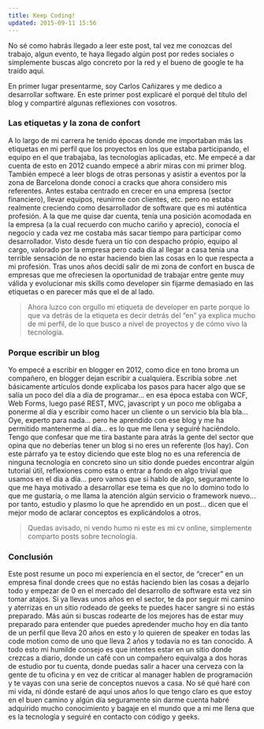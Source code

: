 ```yaml
---
title: Keep Coding!
updated: 2015-09-11 15:56
---
```


No sé como habrás llegado a leer este post, tal vez me conozcas del trabajo, algun evento, te haya llegado algún post por redes sociales o simplemente buscas algo concreto por la red y el bueno de google te ha traído aquí. 

En primer lugar presentarme, soy Carlos Cañizares y me dedico a desarrollar software. En este primer post explicaré el porqué del título del blog y compartiré algunas reflexiones con vosotros. 

### Las etiquetas y la zona de confort
A lo largo de mi carrera he tenido épocas donde me importaban más las etiquetas en mi perfil que los proyectos en los que estaba participando, el equipo en el que trabajaba, las tecnologías aplicadas, etc. Me empecé a dar cuenta de esto en 2012 cuando empecé a abrir miras con mi primer blog. También empecé a leer blogs de otras personas y asistir a eventos por la zona de Barcelona donde conocí a cracks que ahora considero mis referentes. Antes estaba centrado en crecer en una empresa (sector financiero), llevar equipos, reunirme con clientes, etc. pero no estaba realmente creciendo como desarrollador de software que es mi auténtica profesión. A la que me quise dar cuenta, tenía una posición acomodada en la empresa (a la cual recuerdo con mucho cariño y aprecio), conocía el negocio y cada vez me costaba más sacar tiempo para participar como desarrollador. Visto desde fuera un tío con despacho própio, equipo al cargo, valorado por la empresa pero cada día al llegar a casa tenía una terrible sensación de no estar haciendo bien las cosas en lo que respecta a mi profesión. Tras unos años decídí salir de mi zona de confort en busca de empresas que me ofreciesen la oportunidad de trabajar entre gente muy válida y evolucionar mis skills como developer sin fijarme demasiado en las etiquetas o en parecer más que el de al lado. 
>Ahora luzco con orgullo mi etiqueta de developer en parte porque lo que va detrás de la etiqueta es decir detrás del “en” ya explica mucho de mi perfil, de lo que busco a nivel de proyectos y de cómo vivo la tecnología.  

### Porque escribir un blog
Yo empecé a escribir en blogger en 2012, como dice en tono broma un compañero, en blogger dejan escribir a cualquiera. Escribía sobre .net básicamente artículos donde explicaba los pasos para hacer algo que se salía un poco del día a día de programar… en esa época estaba con WCF, Web Forms, luego pasé REST, MVC, javascript y un poco me obligaba a ponerme al día y escribir como hacer un cliente o un servicio bla bla bla… Oye, experto para nada… pero he aprendido con ese blog y me ha permitido mantenerme al día… es lo que me llena y seguiré haciéndolo. Tengo que confesar que me tira bastante para atrás la gente del sector que opina que no deberías tener un blog si no eres un referente (los hay). Con este párrafo ya te estoy diciendo que este blog no es una referencia de ninguna tecnología en concreto sino un sitio donde puedes encontrar algún tutorial útil, reflexiones como esta o entrar a fondo en algo trivial que usamos en el día a día… pero vamos que si hablo de algo, seguramente lo que me haya motivado a desarrollar ese tema es que no lo domino todo lo que me gustaría, o me llama la atención algún servicio o framework nuevo... por tanto, estudio y plasmo lo que he aprendido en un post… dicen que el mejor modo de aclarar conceptos es explicándolos a otros. 

>Quedas avisado, ni vendo humo ni este es mi cv online, simplemente comparto posts sobre tecnología. 

### Conclusión
Este post resume un poco mi experiencia en el sector, de “crecer” en un empresa final donde crees que no estás haciendo bien las cosas a dejarlo todo y empezar de 0 en el mercado del desarrollo de software esta vez sin tomar atajos. Si ya llevas unos años en el sector, te da por seguir mi camino y aterrizas en un sitio rodeado de geeks te puedes hacer sangre si no estás preparado. Más aún si buscas rodearte de los mejores has de estar muy preparado para entender que puedes apredender mucho hoy en día tanto de un perfil que lleva 20 años en esto y lo quieren de speaker en todas las code motion como de uno que lleva 2 años y todavía no es tan conocido. A todo esto mi humilde consejo es que intentes estar en un sitio donde crezcas a diario, donde un café con un compañero equivalga a dos horas de estudio por tu cuenta, donde puedas salir a hacer una cerveza con la gente de tu oficina y en vez de criticar al manager hablen de programación y te vayas con una serie de conceptos nuevos a casa. No sé qué haré con mi vida, ni dónde estaré de aquí unos años lo que tengo claro es que estoy en el buen camino y algún día seguramente sin darme cuenta habré adquirido mucho conocimiento y bagaje en el mundo que a mi me llena que es la tecnología y seguiré en contacto con código y geeks. 

